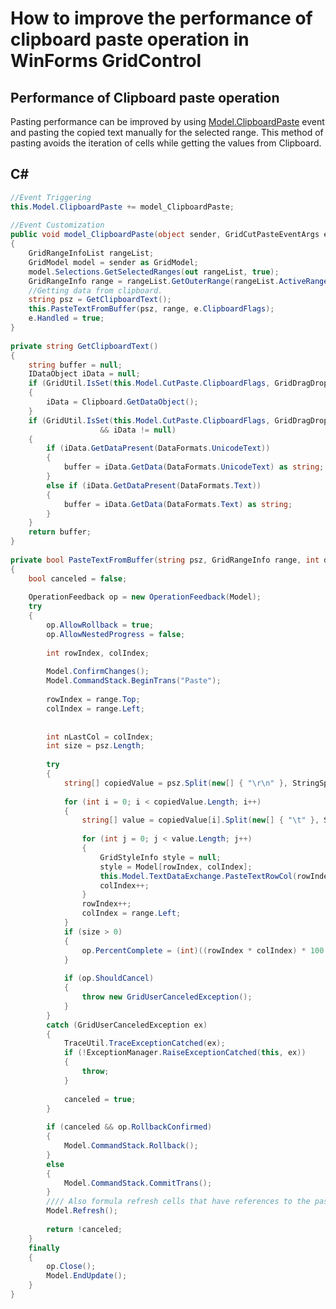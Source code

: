 # How to improve the performance of clipboard paste operation in WinForms GridControl

## Performance of Clipboard paste operation
Pasting performance can be improved by using [Model.ClipboardPaste](https://help.syncfusion.com/cr/windowsforms/Syncfusion.Windows.Forms.Grid.GridModel.html?_ga=2.208907666.1225195101.1667794112-766490130.1650530957&_gl=1*1v4ewbc*_ga*NzY2NDkwMTMwLjE2NTA1MzA5NTc.*_ga_WC4JKKPHH0*MTY2Nzk5MzkwNi4yOTQuMS4xNjY3OTkzOTIzLjAuMC4w) event and pasting the copied text manually for the selected range. This method of pasting avoids the iteration of cells while getting the values from Clipboard.

## C#

```C#
//Event Triggering
this.Model.ClipboardPaste += model_ClipboardPaste;
 
//Event Customization
public void model_ClipboardPaste(object sender, GridCutPasteEventArgs e)
{    
    GridRangeInfoList rangeList;
    GridModel model = sender as GridModel;
    model.Selections.GetSelectedRanges(out rangeList, true);
    GridRangeInfo range = rangeList.GetOuterRange(rangeList.ActiveRange);
    //Getting data from clipboard.
    string psz = GetClipboardText();
    this.PasteTextFromBuffer(psz, range, e.ClipboardFlags);
    e.Handled = true;
}
 
private string GetClipboardText()
{
    string buffer = null;
    IDataObject iData = null;
    if (GridUtil.IsSet(this.Model.CutPaste.ClipboardFlags, GridDragDropFlags.Styles | GridDragDropFlags.Text))
    {
        iData = Clipboard.GetDataObject();
    }
    if (GridUtil.IsSet(this.Model.CutPaste.ClipboardFlags, GridDragDropFlags.Text)
                    && iData != null)
    {
        if (iData.GetDataPresent(DataFormats.UnicodeText))
        {
            buffer = iData.GetData(DataFormats.UnicodeText) as string;
        }
        else if (iData.GetDataPresent(DataFormats.Text))
        {
            buffer = iData.GetData(DataFormats.Text) as string;
        }
    }
    return buffer;
}
 
private bool PasteTextFromBuffer(string psz, GridRangeInfo range, int dragDropFlags)
{
    bool canceled = false;
 
    OperationFeedback op = new OperationFeedback(Model);
    try
    {
        op.AllowRollback = true;
        op.AllowNestedProgress = false;
 
        int rowIndex, colIndex;
 
        Model.ConfirmChanges();
        Model.CommandStack.BeginTrans("Paste");
 
        rowIndex = range.Top;
        colIndex = range.Left;
 
 
        int nLastCol = colIndex;
        int size = psz.Length;
 
        try
        {
            string[] copiedValue = psz.Split(new[] { "\r\n" }, StringSplitOptions.None);
 
            for (int i = 0; i < copiedValue.Length; i++)
            {
                string[] value = copiedValue[i].Split(new[] { "\t" }, StringSplitOptions.None);
 
                for (int j = 0; j < value.Length; j++)
                {
                    GridStyleInfo style = null;
                    style = Model[rowIndex, colIndex];
                    this.Model.TextDataExchange.PasteTextRowCol(rowIndex, colIndex, value[j]);
                    colIndex++;
                }
                rowIndex++;
                colIndex = range.Left;
            }
            if (size > 0)
            {
                op.PercentComplete = (int)((rowIndex * colIndex) * 100 / size);
            }
 
            if (op.ShouldCancel)
            {
                throw new GridUserCanceledException();
            }
        }
        catch (GridUserCanceledException ex)
        {
            TraceUtil.TraceExceptionCatched(ex);
            if (!ExceptionManager.RaiseExceptionCatched(this, ex))
            {
                throw;
            }
 
            canceled = true;
        }
 
        if (canceled && op.RollbackConfirmed)
        {
            Model.CommandStack.Rollback();
        }
        else
        {
            Model.CommandStack.CommitTrans();
        }
        //// Also formula refresh cells that have references to the pasted cells.
        Model.Refresh();
 
        return !canceled;
    }
    finally
    {
        op.Close();
        Model.EndUpdate();
    }
}
```
